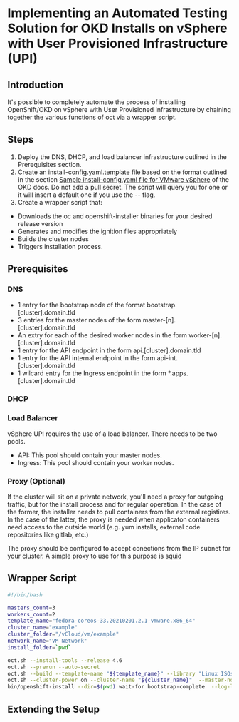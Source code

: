 # Implementing an Automated Testing Solution for OKD Installs on vSphere with User Provisioned Infrastructure (UPI)

## Introduction 

It's possible to completely automate the process of installing OpenShift/OKD on vSphere with User Provisioned Infrastructure by chaining together the various functions of oct via a wrapper script. 

## Steps

1. Deploy the DNS, DHCP, and load balancer infrastructure outlined in the Prerequisites section.
2. Create an install-config.yaml.template file based on the format outlined in the section [Sample install-config.yaml file for VMware vSphere](https://docs.okd.io/latest/installing/installing_vsphere/installing-vsphere.html#installation-vsphere-config-yaml_installing-vsphere) of the OKD docs. Do not add a pull secret. The script will query you for one or it will insert a default one if you use the -- flag. 
3. Create a wrapper script that:
* Downloads the oc and openshift-installer binaries for your desired release version
* Generates and modifies the ignition files appropriately
* Builds the cluster nodes
* Triggers installation process. 

## Prerequisites

### DNS

* 1 entry for the bootstrap node of the format bootstrap.[cluster].domain.tld
* 3 entries for the master nodes of the form master-[n].[cluster].domain.tld
* An extry for each of the desired worker nodes in the form worker-[n].[cluster].domain.tld
* 1 entry for the API endpoint in the form api.[cluster].domain.tld
* 1 entry for the API internal endpoint in the form api-int.[cluster].domain.tld
* 1 wilcard entry for the Ingress endpoint in the form \*.apps.[cluster].domain.tld

### DHCP
### Load Balancer

vSphere UPI requires the use of a load balancer. There needs to be two pools.

* API: This pool should contain your master nodes. 
* Ingress: This pool should contain your worker nodes. 

### Proxy (Optional)

If the cluster will sit on a private network, you'll need a proxy for outgoing traffic, but for the install process and for regular operation. In the case of the former, the installer needs to pull containers from the external registires. In the case of the latter, the proxy is needed when applicaton containers need access to the outside world (e.g. yum installs, external code repositories like gitlab, etc.) 

The proxy should be configured to accept conections from the IP subnet for your cluster. A simple proxy to use for this purpose is [squid](http://www.squid-cache.org) 

## Wrapper Script

``` bash
#!/bin/bash

masters_count=3
workers_count=2
template_name="fedora-coreos-33.20210201.2.1-vmware.x86_64"		
cluster_name="example"
cluster_folder="/vCloud/vm/example"
network_name="VM Network"
install_folder=`pwd`

oct.sh --install-tools --release 4.6
oct.sh --prerun --auto-secret
oct.sh --build --template-name "${template_name}" --library "Linux ISOs" --cluster-name "${cluster_name}" --cluster-folder "${cluster_folder}" --network-name "${network_name}" --installation-folder "${install_folder}" --master-node-count ${masters_count} --worker-node-count ${workers_count} 
oct.sh --cluster-power on --cluster-name "${cluster_name}"  --master-node-count ${masters_count} --worker-node-count ${workers_count}
bin/openshift-install --dir=$(pwd) wait-for bootstrap-complete  --log-level=info

```

## Extending the Setup
